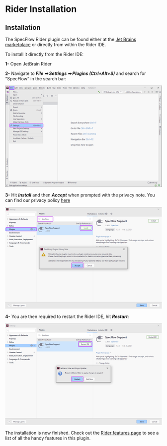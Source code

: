 # Rider Installation

## Installation

The SpecFlow Rider plugin can be found either at the [Jet Brains marketplace](https://plugins.jetbrains.com/plugin/15957-specflow-support) or directly from within the Rider IDE.

To install it directly from the Rider IDE:

**1-** Open JetBrain Rider

**2-** Navigate to ***File ➡ Settings ➡ Plugins (Ctrl+Alt+S)*** and search for “SpecFlow” in the search bar:

![Rider_settings](../_static/images/rider_settings.png)

**3-** Hit ***Install*** and then ***Accept*** when prompted with the privacy note. You can find our privacy policy [here](https://specflow.org/privacy-policy/)

![Rider_settings](../_static/images/rider_install2.png)

**4-** You are then required to restart the Rider IDE, hit ***Restart***:

![Rider_settings](../_static/images/rider_restart.png)

The installation is now finished. Check out the [Rider features page](../Rider/rider-features.md) to see a list of all the handy features in this plugin.